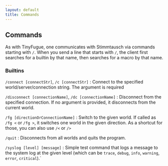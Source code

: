 ```yaml
---
layout: default
title: Commands
---
```


## Commands

As with TinyFugue, one communicates with Stimmtausch via commands starting with `/`. When you send a line that starts with `/`, the client first searches for a builtin by that name, then searches for a macro by that name.

### Builtins

`/connect [connectStr]`, `/c [connectStr]`
:   Connect to the specified world/server/connection string. The argument is required

`/disconnect [connectionName]`, `/dc [connectionName]`
:   Disconnect from the specified connection. If no argument is provided, it disconnects from the current world.

`/fg [directionOrConnectionName]`
:   Switch to the given world. If called as `/fg <` or `/fg >`, it switches one world in the given direction. As a shortcut for those, you can also use `/<` or `/>`

`/quit`
:   Disconnects from all worlds and quits the program.

`/syslog [level] [message]`
:   Simple test command that logs a message to the system log at the given level (which can be `trace`, `debug`, `info`, `warning`, `error`, `critical`).`
